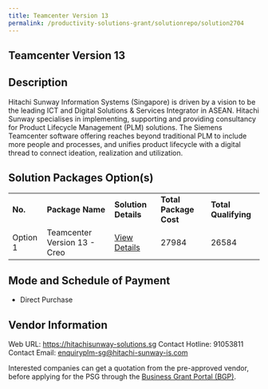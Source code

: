 ```yaml
---
title: Teamcenter Version 13
permalink: /productivity-solutions-grant/solutionrepo/solution2704
---
```


## Teamcenter Version 13

## Description

Hitachi Sunway Information Systems (Singapore) is driven by a vision to be the leading ICT and Digital Solutions & Services Integrator in ASEAN. Hitachi Sunway specialises in implementing, supporting and providing consultancy for Product Lifecycle Management (PLM) solutions. The Siemens Teamcenter software offering reaches beyond traditional PLM to include more people and processes, and unifies product lifecycle with a digital thread to connect ideation, realization and utilization.

## Solution Packages Option(s)

<table>
<tr>
<td><b>No.</b></td>
<td><b>Package Name</b></td>
<td><b>Solution Details</b></td>
<td><b>Total Package Cost</b></td>
<td><b>Total Qualifying</b></td>
</tr>
<tr>
<td>Option 1</td>
<td>Teamcenter Version 13 - Creo</td>
<td><a href='https://www.gobusiness.gov.sg/images/psg/Hitachi_Sunway_20210282_Desensitised_Annex_3_Part_910.pdf'>View Details</a></td>
<td>27984</td>
<td>26584</td>
</tr>
</table>

## Mode and Schedule of Payment

 - Direct Purchase

## Vendor Information

 Web URL: https://hitachisunway-solutions.sg 
Contact Hotline: 91053811 
Contact Email: enquiryplm-sg@hitachi-sunway-is.com 


Interested companies can get a quotation from the pre-approved vendor, before applying for the PSG through the <a href='https://www.businessgrants.gov.sg/'>Business Grant Portal (BGP)</a>.
<script src="/jquery/resize-tables.js"></script>
